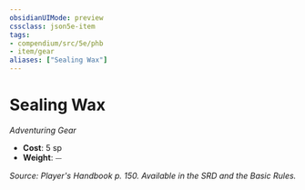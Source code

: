 ```yaml
---
obsidianUIMode: preview
cssclass: json5e-item
tags:
- compendium/src/5e/phb
- item/gear
aliases: ["Sealing Wax"]
---
```

# Sealing Wax
*Adventuring Gear*  

- **Cost**: 5 sp
- **Weight**: ⏤

*Source: Player's Handbook p. 150. Available in the SRD and the Basic Rules.*